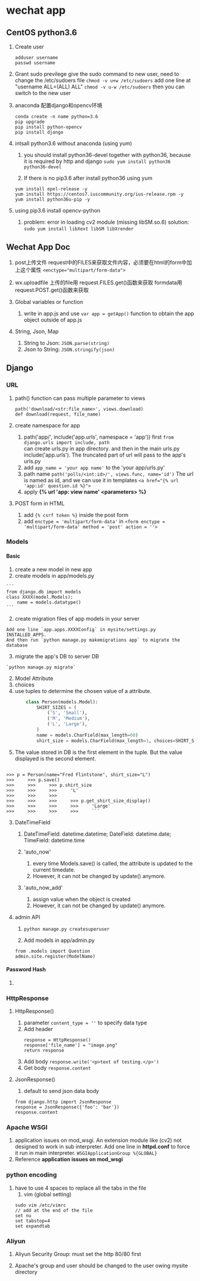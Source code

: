 # wechat app

## CentOS python3.6

1. Create user
	```
	adduser username
	passwd username
	```

2. Grant sudo previlege
	give the sudo command to new user, need to change the /etc/sudoers file
	`chmod -v u+w /etc/sudoers`
	 	add one line at "username  ALL=(ALL)       ALL"
	`chmod -v u-w /etc/sudoers`
	then you can switch to the new user

3. anaconda 配置django和opencv环境
	```	
	conda create -n name python=3.6
	pip upgrade
	pip install python-opencv
	pip install django
	```

4. intsall python3.6 without anaconda (using yum)
	1. you should install python36-devel together with python36, because it is required by http and django
	`sudo yum install python36 python36-devel`

	2. If there is no pip3.6 after install python36 using yum
	```
	yum install epel-release -y
	yum install https://centos7.iuscommunity.org/ius-release.rpm -y
	yum install python36u-pip -y
	```

5. using pip3.6 install opencv-python
	1. problem: error in loading cv2 module (missing libSM.so.6)
        solution: `sudo yum install libXext libSM libXrender`


## Wechat App Doc

1. post上传文件
request中的FILES来获取文件内容，必须要在html的form中加上这个属性
`<enctype="multipart/form-data">`

2. wx.uploadfile
上传的file用 request.FILES.get()函数来获取
formdata用 request.POST.get()函数来获取

3. Global variables or function
	1. write in app.js and use `var app = getApp()` function to obtain the app object outside of app.js

4. String, Json, Map
	1. String to Json: `JSON.parse(string)`
	2. Json to String: `JSON.stringify(json)`


## Django

### URL
1. path() function can pass multiple parameter to views
	```
	path('download/<str:file_name>', views.download)
	def download(request, file_name)
	```
2. create namespace for app
	1. path('app/', include('app.urls', namespace = 'app'))
		first `from django.urls import include, path`		
		can create urls.py in app directory. and then in the main urls.py include('app.urls').
		The truncated part of url will pass to the app's urls.py
	2. add `app_name = 'your app name'` to the 'your app/urls.py'
	3. path name
		`path('polls/<int:id>/', views.func, name='id')`
		The url is named as id, and we can use it in templates
		`<a href="{% url 'app:id' question.id %}">`
	4. apply **{% url 'app: view name' \<parameters> %}**
	
3. POST form in HTML
	1. add `{% csrf token %}` inside the post form
	2. add `enctype = 'multipart/form-data'` in `<form enctype = 'multipart/form-data' method = 'post' action = ''>`


### Models

#### Basic
1. create a new model in new app
  1. create models in app/models.py

    ```
    from django.db import models
    class XXXX(model.Models):
    	name = models.datatype()
    ```

  2. create migration files of app models in your server

    Add one line `app.apps.XXXXConfig` in mysite/settings.py INSTALLED_APPS.
    And then run `python manage.py makemigrations app` to migrate the database

  3. migrate the app's DB to server DB

    `python manage.py migrate`

  


2. Model Attribute
  3. choices
   4. use tuples to determine the chosen value of a attribute.
        ```python
        	class Person(models.Model):
        		SHIRT_SIZES = (
        			('S', 'Small'),
        			('M', 'Medium'),
        			('L', 'Large'),
        		)
        		name = models.CharField(max_length=60)
        		shirt_size = models.CharField(max_length=1, choices=SHIRT_SIZES)
        ```
   5. The value stored in DB is the first element in the tuple. But the value displayed is the second element.
        ```shell
  	>>> p = Person(name="Fred Flintstone", shirt_size="L")
  	>>>   	>>> p.save()
  	>>>   	>>>   	>>> p.shirt_size
  	>>>   	>>>   	>>>   	'L'
  	>>>   	>>>   	>>>
  	>>>   	>>>   	>>>   	>>> p.get_shirt_size_display()
  	>>>   	>>>   	>>>   	>>>   	'Large'
  	>>>   	>>>   	>>>   	>>>   	```

3. DateTimeField

   1. DateTimeField: datetime.datetime; DateField: datetime.date; TimeField: datetime.time

   2. 'auto_now'

      1. every time Models.save() is called, the attribute is updated to the current timedate.
      2. However, it can not be changed by update() anymore.

   3. 'auto_now_add'

      1. assign value when the object is created
      2. However, it can not be changed by update() anymore.

      

4. admin API
   1. `python manage.py createsuperuser`

   2. Add models in app/admin.py
     ```
     from .models import Question
     admin.site.register(ModelName)
     ```

#### Password Hash

1. 

### HttpResponse
1. HttpResponse()
	1. parameter `content_type = ''` to specify data type
	2. Add header
		```
		response = HttpResponse()
		response['file_name'] = "image.png"
		return response 
		```
	3. Add body
		`response.write('<p>text of testing.</p>')`
	4. Get body
		`response.content`

2. JsonResponse()
	1. default to send json data body
	```
	from django.http import JsonResponse
	response = JsonResponse({'foo': 'bar'})
	response.content
	```



### Apache WSGI
1. application issues on mod_wsgi. An extension module like (cv2) not designed to work in sub interpreter. Add one line in **httpd.conf** to force it run in main interpreter.
`WSGIApplicationGroup %{GLOBAL}`
2. Reference **application issues on mod_wsgi**


### python encoding
1. have to use 4 spaces to replace all the tabs in the file
    1. vim (global setting)
	```
	sudo vim /etc/vimrc
	// add at the end of the file
	set nu
	set tabstop=4
	set expandtab
	```



### Aliyun
1. Aliyun Security Group: must set the http 80/80 first

2. Apache's group and user should be changed to the user owing mysite directory


